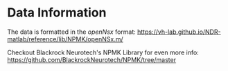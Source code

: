 # Data Information

The data is formatted in the *openNsx* format: https://vh-lab.github.io/NDR-matlab/reference/lib/NPMK/openNSx.m/

Checkout Blackrock Neurotech's NPMK Library for even more info: https://github.com/BlackrockNeurotech/NPMK/tree/master